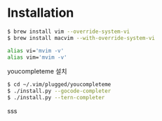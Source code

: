 # Installation

```bash
$ brew install vim --override-system-vi
$ brew install macvim --with-override-system-vi
```

```sh
alias vi='mvim -v'
alias vim='mvim -v'
```

youcompleteme 설치

```sh
$ cd ~/.vim/plugged/youcompleteme
$ ./install.py --gocode-completer
$ ./install.py --tern-completer
```

sss
